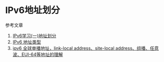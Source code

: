# IPv6地址划分

参考文章

1. [IPv6学习(一)地址划分](https://blog.csdn.net/finderskill/article/details/87718523)
2. [IPv6 地址类型](https://blog.csdn.net/yuwen_dai/article/details/78338397)
3. [ipv6 全球单播地址，link-local address、site-local address、组播、任意波、EUI-64等地址的理解](https://blog.csdn.net/macrohasdefined/article/details/25689587)

